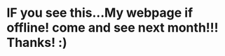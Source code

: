 <!DOCTYPE html>
<html>
  <head>
    <style>
       body {
        background-image: url('Img/background_01.jpg');
       }
    </style>
  </head>
  <body>
    <div id="box">
     <h1>IF you see this...My webpage if offline! come and see next month!!!<br>Thanks! :)</h1>
    </div>
  </body>
</html>
